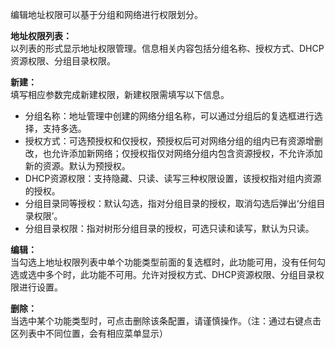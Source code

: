 编辑地址权限可以基于分组和网络进行权限划分。

**地址权限列表：**  
以列表的形式显示地址权限管理。信息相关内容包括分组名称、授权方式、DHCP资源权限、分组目录权限。

**新建：**  
填写相应参数完成新建权限，新建权限需填写以下信息。  
- 分组名称：地址管理中创建的网络分组名称，可以通过分组后的复选框进行选择，支持多选。  
- 授权方式：可选预授权和仅授权，预授权后可对网络分组的组内已有资源增删改，也允许添加新网络；仅授权指仅对网络分组内包含资源授权，不允许添加新的资源。默认为预授权。  
- DHCP资源权限：支持隐藏、只读、读写三种权限设置，该授权指对组内资源的授权。  
- 分组目录同等授权：默认勾选，指对分组目录的授权，取消勾选后弹出‘分组目录权限’。  
- 分组目录权限：指对树形分组目录的授权，可选只读和读写，默认为只读。

**编辑：**  
当勾选上地址权限列表中单个功能类型前面的复选框时，此功能可用，没有任何勾选或选中多个时，此功能不可用。允许对授权方式、DHCP资源权限、分组目录权限进行设置。

**删除：**  
当选中某个功能类型时，可点击删除该条配置，请谨慎操作。（注：通过右键点击区列表中不同位置，会有相应菜单显示）
